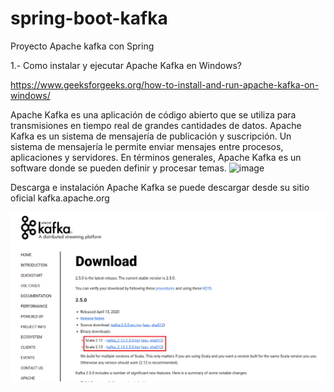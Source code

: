 # spring-boot-kafka
Proyecto  Apache kafka con Spring

1.- Como instalar y ejecutar Apache Kafka en Windows?

https://www.geeksforgeeks.org/how-to-install-and-run-apache-kafka-on-windows/

Apache Kafka es una aplicación de código abierto que se utiliza para transmisiones en tiempo real de grandes cantidades de datos. Apache Kafka es un sistema de mensajería de publicación y suscripción. Un sistema de mensajería le permite enviar mensajes entre procesos, aplicaciones y servidores. En términos generales, Apache Kafka es un software donde se pueden definir y procesar temas.
![image](https://github.com/fhernandez204/spring-boot-kafka/blob/main/SpringBootProducerConsumer.png)

Descarga e instalación
Apache Kafka se puede descargar desde su sitio oficial kafka.apache.org

![image](https://github.com/fhernandez204/spring-boot-kafka/blob/main/Apache-kafka-Download.png)




